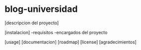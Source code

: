 # blog-universidad

[descripcion del proyecto]

[instalacion]
-requisitos
-encargados del proyecto


[usage]
[documentacion]
[roadmap]
[license]
[agradecimientos]
